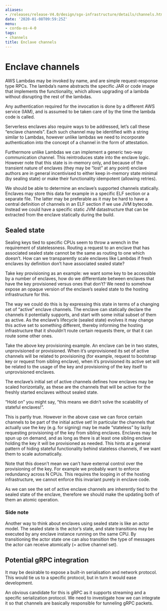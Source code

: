 ```yaml
---
aliases:
- /releases/release-V4.0/design/sgx-infrastructure/details/channels.html
date: '2020-01-08T09:59:25Z'
menu:
- corda-os-4-0
tags:
- channels
title: Enclave channels
---
```



# Enclave channels

AWS Lambdas may be invoked by name, and are simple request-response type RPCs. The lambda’s name abstracts the
specific JAR or code image that implements the functionality, which allows upgrading of a lambda without disrupting
the rest of the lambdas.

Any authentication required for the invocation is done by a different AWS service (IAM), and is assumed to be taken
care of by the time the lambda code is called.

Serverless enclaves also require ways to be addressed, let’s call these “enclave channels”. Each such channel may be
identified with a string similar to Lambdas, however unlike lambdas we need to incorporate authentication into the
concept of a channel in the form of attestation.

Furthermore unlike Lambdas we can implement a generic two-way communication channel. This reintroduces state into the
enclave logic. However note that this state is in-memory only, and because of the transient nature of enclaves (they
may be “lost” at any point) enclave authors are in general incentivised to either keep in-memory state minimal (by
sealing state) or make their functionality idempotent (allowing retries).

We should be able to determine an enclave’s supported channels statically. Enclaves may store this data for example in a
specific ELF section or a separate file. The latter may be preferable as it may be hard to have a central definition of
channels in an ELF section if we use JVM bytecode. Instead we could have a specific static JVM datastructure that can be
extracted from the enclave statically during the build.


## Sealed state

Sealing keys tied to specific CPUs seem to throw a wrench in the requirement of statelessness. Routing a request to an
enclave that has associated sealed state cannot be the same as routing to one which doesn’t. How can we transparently
scale enclaves like Lambdas if fresh enclaves by definition don’t have associated sealed state?

Take key provisioning as an example: we want some key to be accessible by a number of enclaves, how do we
differentiate between enclaves that have the key provisioned versus ones that don’t? We need to somehow expose an
opaque version of the enclave’s sealed state to the hosting infrastructure for this.

The way we could do this is by expressing this state in terms of a changing set of “active” enclave channels. The
enclave can statically declare the channels it potentially supports, and start with some initial subset of them as
active. As the enclave’s lifecycle (sealed state) evolves it may change this active set to something different,
thereby informing the hosting infrastructure that it shouldn’t route certain requests there, or that it can route some
other ones.

Take the above key provisioning example. An enclave can be in two states, unprovisioned or provisioned. When it’s
unprovisioned its set of active channels will be related to provisioning (for example, request to bootstrap key or
request from sibling enclave), when it’s provisioned its active set will be related to the usage of the key and
provisioning of the key itself to unprovisioned enclaves.

The enclave’s initial set of active channels defines how enclaves may be scaled horizontally, as these are the
channels that will be active for the freshly started enclaves without sealed state.

“Hold on” you might say, “this means we didn’t solve the scalability of stateful enclaves!”.

This is partly true. However in the above case we can force certain channels to be part of the initial active set! In
particular the channels that actually use the key (e.g. for signing) may be made “stateless” by lazily requesting
provisioning of the key from sibling enclaves. Enclaves may be spun up on demand, and as long as there is at least one
sibling enclave holding the key it will be provisioned as needed. This hints at a general pattern of hiding stateful
functionality behind stateless channels, if we want them to scale automatically.

Note that this doesn’t mean we can’t have external control over the provisioning of the key. For example we probably
want to enforce redundancy across N CPUs. This requires the looping in of the hosting infrastructure, we cannot
enforce this invariant purely in enclave code.

As we can see the set of active enclave channels are inherently tied to the sealed state of the enclave, therefore we
should make the updating both of them an atomic operation.


### Side note

Another way to think about enclaves using sealed state is like an actor model. The sealed state is the actor’s state,
and state transitions may be executed by any enclave instance running on the same CPU. By transitioning the actor state
one can also transition the type of messages the actor can receive atomically (= active channel set).


## Potential gRPC integration

It may be desirable to expose a built-in serialisation and network protocol. This would tie us to a specific protocol,
but in turn it would ease development.

An obvious candidate for this is gRPC as it supports streaming and a specific serialization protocol. We need to
investigate how we can integrate it so that channels are basically responsible for tunneling gRPC packets.


